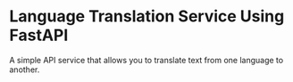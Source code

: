 # Language Translation Service Using FastAPI

A simple API service that allows you to translate text from one language to another.